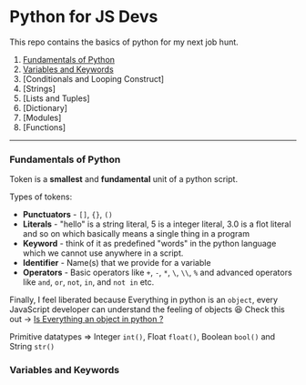 # Python for JS Devs

This repo contains the basics of python for my next job hunt.

1. [Fundamentals of Python]
2. [Variables and Keywords]
3. [Conditionals and Looping Construct]
4. [Strings]
5. [Lists and Tuples]
6. [Dictionary]
7. [Modules]
8. [Functions]

---

[Fundamentals of Python]: #fundamentals-of-python
[Variables and Keywords]: #variables-and-keywords

### Fundamentals of Python

Token is a **smallest** and **fundamental** unit of a python script.

Types of tokens:
- **Punctuators** - `[]`, `{}`, `()` 
- **Literals** - "hello" is a string literal, 5 is a integer literal, 3.0 is a flot literal and so on which basically means a single thing in a program
- **Keyword** - think of it as predefined "words" in the python language which we cannot use anywhere in a script.
- **Identifier** - Name(s) that we provide for a variable
- **Operators** - Basic operators like `+`, `-`, `*`, `\`, `\\`, `%` and advanced operators like `and`, `or`, `not`, `in`, and `not in` etc.

Finally, I feel liberated because Everything in python is an `object`, every JavaScript developer can understand the feeling of objects 😆
Check this out -> [Is Everything an object in python ?](https://stackoverflow.com/questions/865911/is-everything-an-object-in-python-like-ruby)

Primitive datatypes => Integer `int()`, Float `float()`, Boolean `bool()` and String `str()`

### Variables and Keywords

